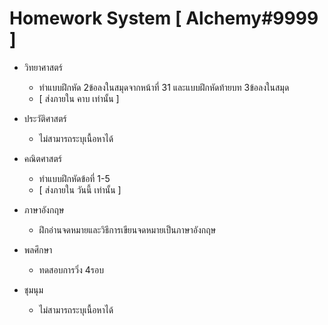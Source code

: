 # Homework System [ Alchemy#9999 ]

- วิทยาศาสตร์

  - ทำแบบฝึกหัด 2ข้อลงในสมุดจากหน้าที่ 31 และแบบฝึกหัดท้ายบท 3ข้อลงในสมุด

  + [ ส่งภายใน คาบ เท่านั้น ]

- ประวัติศาสตร์

  - ไม่สามารถระบุเนื้อหาได้

- คณิตศาสตร์

  - ทำแบบฝึกหัดข้อที่ 1-5

  + [ ส่งภายใน วันนี้ เท่านั้น ]

- ภาษาอังกฤษ

  - ฝึกอ่านจดหมายและวิธีการเขียนจดหมายเป็นภาษาอังกฤษ

- พลศึกษา

  - ทดสอบการวิ่ง 4รอบ

- ชุมนุม

  - ไม่สามารถระบุเนื้อหาได้
